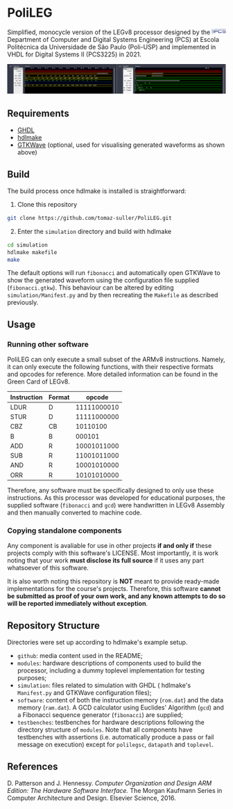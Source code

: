 # PoliLEG 

<img src="github/pcs.png" style="height: 1em; vertical-align: middle;" align="right" />

Simplified, monocycle version of the LEGv8 processor designed
by the Department of Computer and Digital Systems Engineering
(PCS) at Escola Politécnica da Universidade de São Paulo
(Poli-USP) and implemented in VHDL for Digital Systems II
(PCS3225) in 2021.

![Waveform resulting from Fibonacci and GCD execution in PoliLEG](github/gtkwave.png)

## Requirements
* [GHDL](https://github.com/ghdl/ghdl)
* [hdlmake](https://hdlmake.readthedocs.io/en/master/)
* [GTKWave](http://gtkwave.sourceforge.net/) (optional, used for visualising generated waveforms as shown above)

## Build
The build process once hdlmake is installed is straightforward:

1. Clone this repository
```bash
git clone https://github.com/tomaz-suller/PoliLEG.git
```

2. Enter the `simulation` directory and build with hdlmake
```bash
cd simulation
hdlmake makefile
make
```
The default options will run `fibonacci` and automatically
open GTKWave to show the generated waveform using the
configuration file supplied (`fibonacci.gtkw`). This behaviour
can be altered by editing `simulation/Manifest.py` and by then
recreating the `Makefile` as described previously.

## Usage

### Running other software
PoliLEG can only execute a small subset of the ARMv8
instructions. Namely, it can only execute the following
functions, with their respective formats and opcodes for
reference. More detailed information can be found in the Green
Card of LEGv8.

Instruction | Format    | opcode        |
------------|-----------|---------------|
LDUR        | D         | 11111000010   |
STUR        | D         | 11111000000   |
CBZ         | CB        | 10110100      |
B           | B         | 000101        |
ADD         | R         | 10001011000   |
SUB         | R         | 11001011000   |
AND         | R         | 10001010000   |
ORR         | R         | 10101010000   |

Therefore, any software must be specifically designed to only
use these instructions. As this processor was developed for
educational purposes, the supplied software (`fibonacci` and
`gcd`) were handwritten in LEGv8 Assembly and then manually 
converted to machine code.

### Copying standalone components
Any component is avaliable for use in other projects
**if and only if** these projects comply with this software's
LICENSE. Most importantly, it is work noting that your work
**must disclose its full source** if it uses any part
whatsoever of this software.

It is also worth noting this repository is **NOT** meant to
provide ready-made implementations for the course's projects.
Therefore, this software
**cannot be submitted as proof of your own work, and any known attempts to do so will be reported immediately without exception**.

## Repository Structure
Directories were set up according to hdlmake's example setup.
* `github`: media content used in the README;
* `modules`: hardware descriptions of components used to build
    the processor, including a dummy toplevel implementation
    for testing purposes;
* `simulation`: files related to simulation with GHDL (
    hdlmake's `Manifest.py` and GTKWave configuration files);
* `software`: content of both the instruction memory
    (`rom.dat`) and the data memory (`ram.dat`). A GCD
    calculator using Euclides' Algorithm (`gcd`) and a Fibonacci
    sequence generator (`fibonacci`) are supplied;
* `testbenches`: testbenches for hardware descriptions following
    the directory structure of `modules`. Note that all 
    components have testbenches with assertions (i.e.
    automatically produce a pass or fail message on execution)
    except for `polilegsc`, `datapath` and `toplevel`.

## References
D. Patterson and J. Hennessy.
*Computer Organization and Design ARM Edition: The Hardware Software Interface.*
The Morgan Kaufmann Series in Computer Architecture
and Design. Elsevier Science, 2016.
